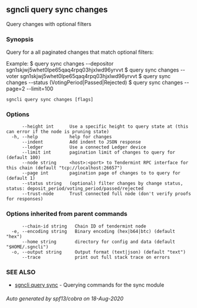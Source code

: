 ## sgncli query sync changes

Query changes with optional filters

### Synopsis

Query for a all paginated changes that match optional filters:

Example:
$ <appcli> query sync changes --depositor sgn1skjwj5whet0lpe65qaq4rpq03hjxlwd96yrvvt
$ <appcli> query sync changes --voter sgn1skjwj5whet0lpe65qaq4rpq03hjxlwd96yrvvt
$ <appcli> query sync changes --status (VotingPeriod|Passed|Rejected)
$ <appcli> query sync changes --page=2 --limit=100

```
sgncli query sync changes [flags]
```

### Options

```
      --height int      Use a specific height to query state at (this can error if the node is pruning state)
  -h, --help            help for changes
      --indent          Add indent to JSON response
      --ledger          Use a connected Ledger device
      --limit int       pagination limit of changes to query for (default 100)
      --node string     <host>:<port> to Tendermint RPC interface for this chain (default "tcp://localhost:26657")
      --page int        pagination page of changes to to query for (default 1)
      --status string   (optional) filter changes by change status, status: deposit_period/voting_period/passed/rejected
      --trust-node      Trust connected full node (don't verify proofs for responses)
```

### Options inherited from parent commands

```
      --chain-id string   Chain ID of tendermint node
  -e, --encoding string   Binary encoding (hex|b64|btc) (default "hex")
      --home string       directory for config and data (default "$HOME/.sgncli")
  -o, --output string     Output format (text|json) (default "text")
      --trace             print out full stack trace on errors
```

### SEE ALSO

- [sgncli query sync](sgncli_query_sync.md) - Querying commands for the sync module

###### Auto generated by spf13/cobra on 18-Aug-2020
